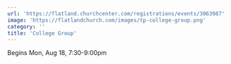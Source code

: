 ```yaml
---
url: 'https://flatland.churchcenter.com/registrations/events/3063987'
image: 'https://flatlandchurch.com/images/tp-college-group.png'
category: ''
title: 'College Group'
---
```


Begins Mon, Aug 18, 7:30-9:00pm
